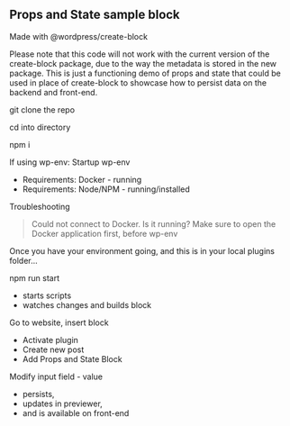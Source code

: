 ## Props and State sample block 
Made with @wordpress/create-block 

Please note that this code will not work with the current version of the create-block package, due to the way the metadata is stored in the new package. This is just a functioning demo of props and state that could be used in place of create-block to showcase how to persist data on the backend and front-end. 

git clone the repo

cd into directory

npm i

If using wp-env: Startup wp-env
- Requirements: Docker - running
- Requirements: Node/NPM - running/installed

Troubleshooting 
> Could not connect to Docker. Is it running?
Make sure to open the Docker application first, before wp-env

Once you have your environment going, and this is in your local plugins folder... 

npm run start 
- starts scripts 
- watches changes and builds block

Go to website, insert block
- Activate plugin
- Create new post
- Add Props and State Block

Modify input field - value 
- persists, 
- updates in previewer, 
- and is available on front-end
